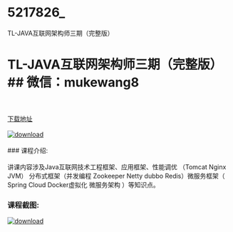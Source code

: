 # 5217826_
TL-JAVA互联网架构师三期（完整版）
# TL-JAVA互联网架构师三期（完整版）## 微信：mukewang8
<br/></br>[下载地址](http://www.36tz.cn/article/5217826 "下载地址")
<br/></br>[![download](http://36tz.cn/muke_img/2021_01_1-89-300x176.png "下载地址")](http://www.36tz.cn/article/5217826 "下载地址")
<br/></br>### 课程介绍:<br/></br>讲课内容涉及Java互联网技术工程框架、应用框架、性能调优 （Tomcat Nginx JVM） 分布式框架（并发编程 Zookeeper Netty dubbo Redis）微服务框架（ Spring Cloud Docker虚拟化 微服务架构 ）等知识点。

### 课程截图:
[![download](http://36tz.cn/muke_img/2021_01_2-106.png "下载地址")](http://www.36tz.cn/article/5217826 "下载地址")
